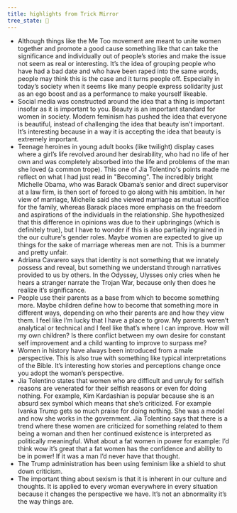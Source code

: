 ```yaml
---
title: highlights from Trick Mirror 
tree_state: 🌱
---
```


- Although things like the Me Too movement are meant to unite women together and promote a good cause something like that can take the significance and individually out of people’s stories and make the issue not seem as real or interesting. It’s the idea of grouping people who have had a bad date and who have been raped into the same words, people may think this is the case and it turns people off. Especially in today’s society when it seems like many people express solidarity just as an ego boost and as a performance to make yourself likeable.
- Social media was constructed around the idea that a thing is important insofar as it is important to you.
Beauty is an important standard for women in society. Modern feminism has pushed the idea that everyone is beautiful, instead of challenging the idea that beauty isn’t important. It’s interesting because in a way it is accepting the idea that beauty is extremely important.
- Teenage heroines in young adult books (like twilight) display cases where a girl’s life revolved around her desirability, who had no life of her own and was completely absorbed into the life and problems of the man she loved (a common trope). This one of Jia Tolentino's points made me reflect on what I had just read in "Becoming". The incredibly bright Michelle Obama, who was Barack Obama’s senior and direct supervisor at a law firm, is then sort of forced to go along with his ambition. In her view of marriage, Michelle said she viewed marriage as mutual sacrifice for the family, whereas Barack places more emphasis on the freedom and aspirations of the individuals in the relationship. She hypothesized that this difference in opinions was due to their upbringings (which is definitely true), but I have to wonder if this is also partially ingrained in the our culture's gender roles. Maybe women are expected to give up things for the sake of marriage whereas men are not. This is a bummer and pretty unfair.
- Adriana Cavarero says that identity is not something that we innately possess and reveal, but something we understand through narratives provided to us by others. In the Odyssey, Ulysses only cries when he hears a stranger narrate the Trojan War, because only then does he realize it’s significance.
- People use their parents as a base from which to become something more. Maybe children define how to become that something more in different ways, depending on who their parents are and how they view them. I feel like I’m lucky that I have a place to grow. My parents weren’t analytical or technical and I feel like that’s where I can improve. How will my own children? Is there conflict between my own desire for constant self improvement and a child wanting to improve to surpass me?
- Women in history have always been introduced from a male perspective. This is also true with something like typical interpretations of the Bible. It’s interesting how stories and perceptions change once you adopt the woman’s perspective.
- Jia Tolentino states that women who are difficult and unruly for selfish reasons are venerated for their selfish reasons or even for doing nothing. For example, Kim Kardashian is popular because she is an absurd sex symbol which means that she’s criticized. For example Ivanka Trump gets so much praise for doing nothing. She was a model and now she works in the government. Jia Tolentino says that there is a trend where these women are criticized for something related to them being a woman and then her continued existence is interpreted as politically meaningful. What about a fat women in power for example: I’d think wow it’s great that a fat women has the confidence and ability to be in power! If it was a man I’d never have that thought.
- The Trump administration has been using feminism like a shield to shut down criticism.
- The important thing about sexism is that it is inherent in our culture and thoughts. It is applied to every woman everywhere in every situation because it changes the perspective we have. It’s not an abnormality it’s the way things are.